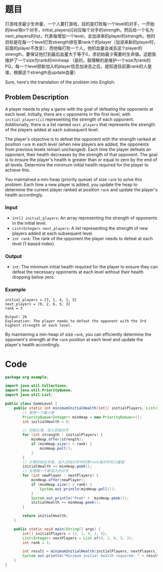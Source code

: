 # 题目
打游戏求最少生命量，一个人要打游戏，目的是打败每一个level的对手，一开始的level有n个对手，initial_players[i]对应每个对手的strength，然后给一个名为next_players的list，代表每增加一个level，会加进来的player的strength。他的目标是在每一个level打败strength排在第rank个的player（加进来新的player时，前面的player不改变），而他每打败一个人，他的血量会减去这个play‍‌‌‍‍‌‍‍‍‍‍‍‌‌‌‌‌‍‍‌er的strength，要保证他打到最后血量大于等于0，求初始最少需要的生命值。这题我维护了一个size为rank的minheap （是的，我理解的是维护一个size为rank的PQ，每一个level把新加入的player信息加进去之后，就知道目前第rank的人是谁，根据这个strength去update血量）

Sure, here's the translation of the problem into English:

## Problem Description

A player needs to play a game with the goal of defeating the opponents at each level. Initially, there are `n` opponents in the first level, with `initial_players[i]` representing the strength of each opponent. Additionally, there is a list named `next_players` that represents the strength of the players added at each subsequent level.

The player's objective is to defeat the opponent with the strength ranked at position `rank` in each level (when new players are added, the opponents from previous levels remain unchanged). Each time the player defeats an opponent, their health decreases by the strength of that opponent. The goal is to ensure the player's health is greater than or equal to zero by the end of all levels. Determine the minimum initial health required for the player to achieve this.

You maintained a min-heap (priority queue) of size `rank` to solve this problem. Each time a new player is added, you update the heap to determine the current player ranked at position `rank` and update the player's health accordingly.

### Input
- `int[] initial_players`: An array representing the strength of opponents in the initial level.
- `List<Integer> next_players`: A list representing the strength of new players added at each subsequent level.
- `int rank`: The rank of the opponent the player needs to defeat at each level (1-based index).

### Output
- `int`: The minimum initial health required for the player to ensure they can defeat the necessary opponents at each level without their health dropping below zero.

### Example
```plaintext
initial_players = [3, 1, 4, 1, 5]
next_players = [9, 2, 6, 5, 3]
rank = 3

Output: 26
Explanation: The player needs to defeat the opponent with the 3rd highest strength at each level.
```

By maintaining a min-heap of size `rank`, you can efficiently determine the opponent's strength at the `rank` position at each level and update the player's health accordingly.

# Code
```java
package org.example;

import java.util.Collections;
import java.util.PriorityQueue;
import java.util.List;

public class GameLevel {
    public static int minimumInitialHealth(int[] initialPlayers, List<Integer> nextPlayers, int rank) {
        // 使用一个最小堆
        PriorityQueue<Integer> minHeap = new PriorityQueue<>();
        int initialHealth = 0;

        // 初始化堆，加入初始对手
        for (int strength : initialPlayers) {
            minHeap.offer(strength);
            if (minHeap.size() > rank) {
                minHeap.poll();
            }
        }
        // 计算初始生命值，加入初始对手中的第rank强对手的力量值
        initialHealth += minHeap.peek();
        // 处理每一个新加入的对手
        for (int newPlayer : nextPlayers) {
            minHeap.offer(newPlayer);
            if (minHeap.size() > rank) {
                System.out.println(minHeap.poll());
            }
            System.out.println("Peek" +  minHeap.peek());
            initialHealth += minHeap.peek();
        }

        return initialHealth;
    }

    public static void main(String[] args) {
        int[] initialPlayers = {3, 1, 4, 1, 5};
        List<Integer> nextPlayers = List.of(9, 2, 6, 5, 3);
        int rank = 3;

        int result = minimumInitialHealth(initialPlayers, nextPlayers, rank);
        System.out.println("Minimum initial health required: " + result); //
    }
}
```